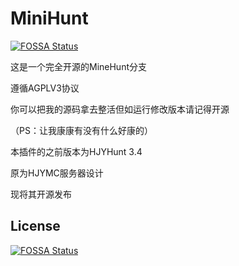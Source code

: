 # MiniHunt
[![FOSSA Status](https://app.fossa.com/api/projects/git%2Bgithub.com%2FMiaoCraft%2FMiniHunt.svg?type=shield)](https://app.fossa.com/projects/git%2Bgithub.com%2FMiaoCraft%2FMiniHunt?ref=badge_shield)


这是一个完全开源的MineHunt分支

遵循AGPLV3协议

你可以把我的源码拿去整活但如运行修改版本请记得开源

（PS：让我康康有没有什么好康的）

本插件的之前版本为HJYHunt 3.4

原为HJYMC服务器设计

现将其开源发布 


## License
[![FOSSA Status](https://app.fossa.com/api/projects/git%2Bgithub.com%2FMiaoCraft%2FMiniHunt.svg?type=large)](https://app.fossa.com/projects/git%2Bgithub.com%2FMiaoCraft%2FMiniHunt?ref=badge_large)